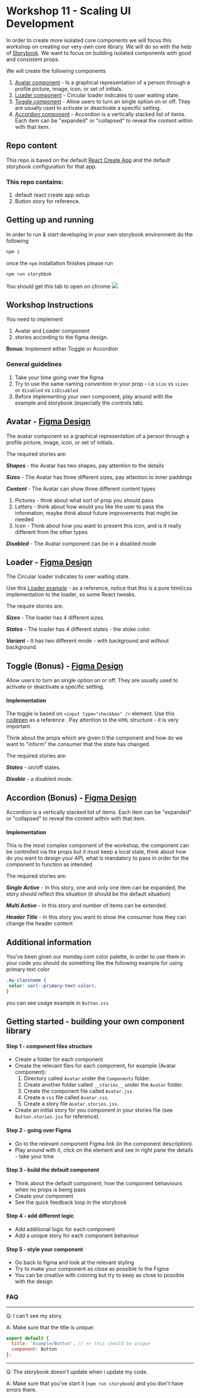 # Workshop 11 - Scaling UI Development

In order to create more isolated core components we will focus this workshop on creating our very own core library.
We will do so with the help of [Storybook](https://storybook.js.org/).
We want to focus on building isolated components with good and consistent props.

We will create the following components
1. [Avatar component](https://www.figma.com/file/rEZBYBTa8dJyjHthW4jETo/Avatar-(Copy)) - Is a graphical representation of a person through a profile picture, image, icon, or set of initials.
2. [Loader component](https://www.figma.com/file/o0iwQJFTX0ytpNhTYj4nEi/Circular-loader-(Copy)?node-id=0%3A1) - Circular loader indicates to user waiting state.
3. [Toggle component](https://www.figma.com/file/ho4Fo3Mt9OsUkSV96MKFNx/Toggle-(Copy)?node-id=0%3A1) - Allow users to turn an single option on or off. They are usually used to activate or deactivate a specific setting.
4. [Accordion component](https://www.figma.com/file/v64wRtyGvN1IKmaE3eYArd/Accordion-(Copy)?node-id=0%3A1) - Accordion is a vertically stacked list of items. Each item can be "expanded" or "collapsed" to reveal the content within with that item.

## Repo content
This repo is based on the default [React Create App](https://reactjs.org/docs/create-a-new-react-app.html) and the default storybook configuration for that app.

### This repo contains:
1. default react create app setup.
2. Button story for reference.

## Getting up and running
In order to run & start developing in your own storybook environment do the following
```bash
npm i
```
once the `npm` installation finishes please run 
```bash
npm run storybbok
```

You should get this tab to open on chrome
![](readm-assets/storybook-start.png)

## Workshop Instructions
You need to implement
1. Avatar and Loader component
2. stories according to the figma design.

****Bonus****:
Implement either Toggle or Accordion


### General guidelines
1. Take your time going over the figma
2. Try to use the same naming convention in your prop - i.e `size` vs `sizes` or `disabled` vs `isDisabled`
3. Before implementing your own component, play around with the example and storybook (especially the controls tab).

## Avatar - [Figma Design](https://www.figma.com/file/rEZBYBTa8dJyjHthW4jETo/Avatar-(Copy))

The avatar component ss a graphical representation of a person through a profile picture, image, icon, or set of initials.

The required stories are:

***Shapes*** - the Avatar has two shapes, pay attention to the details

***Sizes*** - The Avatar has three different sizes, pay attention to inner paddings

***Content*** - The Avatar can show three different content types
1. Pictures - think about what sort of prop you should pass
2. Letters - think about how would you like the user to pass the information, maybe think about future improvements that might be needed
3. Icon - Think about how you want to present this icon, and is it really different from the other types

***Disabled*** - The Avatar component can be in a disabled mode


## Loader - [Figma Design](https://www.figma.com/file/o0iwQJFTX0ytpNhTYj4nEi/Circular-loader-(Copy)?node-id=0%3A1)

The Circular loader indicates to user waiting state.

Use this [Loader example](https://codepen.io/orrgottl/pen/JjpVvNB) - as a reference, notice that this is a pure html/css implementation to the loader, so some React tweaks.

The require stories are:

***Sizes*** - The loader has 4 different sizes.

***States*** - The loader has 4 different states - the stoke color.

***Variant*** - It has two different mode - with background and without background.

## Toggle (Bonus) - [Figma Design](https://www.figma.com/file/ho4Fo3Mt9OsUkSV96MKFNx/Toggle-(Copy)?node-id=0%3A1)

Allow users to turn an single option on or off. They are usually used to activate or deactivate a specific setting.

#### Implementation
The toggle is based on `<input type="checkbox" />` element. Use this [codepen](https://codepen.io/orrgottl/pen/BaYExrj) as a reference
.
Pay attention to the `HTML` structure - it is very important.

Think about the props which are given ti the component and how do we want to "inform" the consumer that the state has changed.


The required stories are:

***States*** - on/off states.

***Disable*** - a disabled mode.

## Accordion (Bonus) - [Figma Design](https://www.figma.com/file/v64wRtyGvN1IKmaE3eYArd/Accordion-(Copy)?node-id=0%3A1)
Accordion is a vertically stacked list of items. Each item can be "expanded" or "collapsed" to reveal the content within with that item.

#### Implementation
This is the most complex component of the workshop, the component can be controlled via the props but it must keep a local state,
 think about how do you want to design your API, what is mandatory to pass in order for the component to function as intended 


The required stories are:

***Single Active*** - In this story, one and only one item can be expanded, the story should reflect this situation (it should be the default situation) 

***Multi Active*** - In this story and number of items can be extended.

***Header Title*** - In this story you want to show the consumer how they can change the header content


## Additional information
You've been given our monday.com color palette, in order to use them in your code you should do something like the following example for using primary text color
```css
.my-classname {
 color: var(--primary-text-color);
}
```
you can see usage example in `Button.css` 

## Getting started - building your own component library
#### Step 1 - component files structure
* Create a folder for each component 
* Create the relevant files for each component, for example (Avatar component):
   1. Directory called `Avatar` under the `Components` folder.
   2. Create another folder called `__stories__` under the `Avatar` folder.
   3. Create the component file called `Avatar.jsx`.
   4. Create a `css` file called `Avatar.css`.
   5. Create a story file `Avatar.stories.jsx`.
* Create an initial story for you component in your stories file (see `Button.stories.jsx` for reference).

#### Step 2 - going over Figma
* Go to the relevant component Figma link (in the component description).
* Play around with it, click on the element and see in right pane the details - take your time

#### Step 3 - build the default component
* Think about the default component, how the component behaviours when no props is being pass
* Create your component
* See the quick feedback loop in the storybook

#### Step 4 - add different logic
* Add additional logic for each component
* Add a unique story for each component behaviour

#### Step 5 - style your component
* Go back to figma and look at the relevant styling
* Try to make your component as close as possible to the Figma
* You can be creative with coloring but try to keep as close to possible with the design



### FAQ
***
 
Q: I can't see my story.

A: Make sure that the title is unique:
```jsx
export default {
  title: 'Example/Button', // => this should be unique
  component: Button
};
```
****

Q: The storybook doesn't update when i update my code.

A: Make sure that you've start it (`npm run storybook`) and you don't have errors there.

